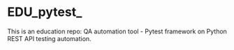 # EDU_pytest_

This is an education repo: QA automation tool - Pytest framework on Python
REST API testing automation.
